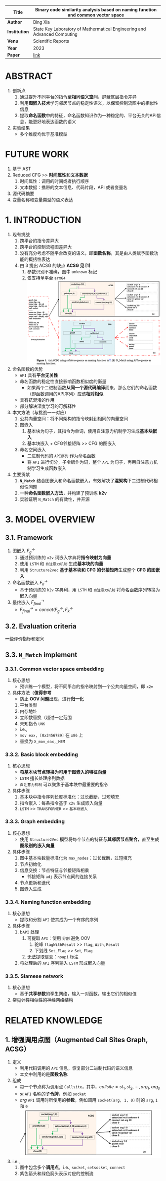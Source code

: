 | **Title** | Binary code similarity analysis  based on naming function  and common vector space |
|----------|-------------|
| **Author** | Bing Xia |
| **Institution** | State Key Laboratory of Mathermatical Engineering and Advanced Computing |
| **Venu** | Scientific Reports |
| **Year** | 2023 |
| **Paper** | [link](https://doi.org/10.1038/s41598-023-42769-9) |


# ABSTRACT
1. 创新点
   1. 通过提升不同平台的指令至**相同语义空间**，屏蔽底层指令差异
   2. 利用**图嵌入技术**学习邻居节点的稳定性语义，以保留控制流图中的相似性信息
   3. 提取**命名函数**中的特征，命名函数知识作为一种稳定的、平台无关的API信息，能更好地表达函数的语义
2. 实验结果
   - 多个维度均优于基准模型


# FUTURE WORK
1. 基于 AST
2. Reduced CFG >> **时间属性**和**文本数据**
   1. 时间属性：调用的时间或者执行顺序
   2. 文本数据：携带的文本信息、代码片段，API 或者变量名
3. 源代码摘要
4. 变量名称和变量类型的语义表达


# 1. INTRODUCTION
1. 现有挑战
   1. 跨平台的指令差异大
   2. 跨平台的控制流程图差异大
   3. 没有充分考虑不随平台改变的语义，即**函数名称**，其是由人类赋予函数功能的概括性表达
   4. 由 3 提出 ACSG 的缺点 **ACSG 见 [1]**
      1. 参数识别不准确，图中 `unknown` 标记
      2. 仅支持单平台 `arm64`
![alt text](<images/2023_3_Binary code similarity analysis  based on naming function  and common vector space/img.png>) 
2. 命名函数的优势
   - `API` 具有**平台无关性**
   - 命名函数的稳定性直接影响函数相似度的衡量
     - 如果两个二进制函数**从同一个源代码编译**而来，那么它们的命名函数（即函数调用的API序列）应该**相对相似**
   - 具有抗混淆的作用
   - 部分解决深度学习的可解释性
3. 本文方法（与挑战一一对应）
   1. 公共向量空间：将不同架构的指令映射到相同的向量空间
   2. 图嵌入
      1. 基本块为句子，其指令为单词，使用自注意力机制学习生成**基本块嵌入**
      2. 基本块嵌入 + CFG邻接矩阵 >> CFG 的图嵌入
   3. 命名空间嵌入
      - 二进制代码的 `API序列` 作为命名函数 
      - 将 `API` 进行切分，子令牌作为词，整个 `API` 为句子，再用自注意力机制学习生成函数嵌入
4. 主要贡献
   1. **`N_Match`** 结合图嵌入和命名函数嵌入，有效解决了**混架构**下二进制代码相似性问题
   2. 一种**命名函数嵌入方法**，并构建了预训练 **k2v**
   3. 实验证明 `N_Match` 的有效性，并开源



# 3. MODEL OVERVIEW
## 3.1. Framework
1. 图嵌入 $F^{\to}_g$ 
   1. 通过预训练的 `x2v` 词嵌入字典将**指令映射为向量**
   2. 使用 `LSTM` 和 `自注意力机制` 生成**基本块的向量**
   3. 利用 `Structure2vec` **基于基本块和 CFG 的邻接矩阵**生成整个 **CFG 的图嵌入**
2. 命名函数嵌入 $F^{\to}_k$
   - 基于预训练的 `k2v` 字典利，用 `LSTM` 和 `自注意力机制` 将命名函数序列转换为嵌入向量
3. 最终嵌入 $F^{\to}_{final}$
   - $F^{\to}_{final}=concat(F^{\to}_g,F^{\to}_k$ 


## 3.2. Evaluation criteria
~~一些评价指标和定义~~


## 3.3. `N_Match` implement
### 3.3.1. Common vector space embedding
1. 核心思想
   - 预训练一个模型，将不同平台的指令映射到一个公共向量空间，即 `x2v`
2. 具体方法（**值得参考**
   - 防止 **OOV 问题**出现，进行**归一化**
   1. 平台类型
   2. 内存地址
   3. 立即数替换（超过一定范围
   4. 未知指令 `UNK`
   - i.e., 
   - `mov eax, [0x3456789]` 在 `x86` 上
   - 替换为 `X_mov_eax,_MEM`


### 3.3.2. Basic block embedding
1. 核心思想
   - **将基本块节点转换为可用于图嵌入的特征向量**
   - `LSTM` 擅长处理序列数据
   - `自注意力机制` 可以聚焦于基本块中最重要的指令 
2. 具体步骤
   1. 基本块中指令序列长度标准化：过长截断，过短填充
   2. 指令嵌入：每条指令基于 `x2v` 生成嵌入向量
   3. `LSTM` >> `TRANSFORMER` >> `基本块嵌入`


### 3.3.3. Graph embedding
1. 核心思想
   - 使用 `Structure2Vec` 模型将每个节点的特征**与其邻居节点聚合**，直至生成**图级别的嵌入向量**
2. 具体步骤
   1. 图中基本块数量标准化为 `max_nodes`：过长截断，过短填充
   2. 节点初始化
   3. 信息交换：节点特征与邻接矩阵相乘
      - 邻接矩阵 `adj` 表示节点间的连接关系
   4. 节点更新和迭代
   5. 图嵌入生成

### 3.3.4. Naming function embedding
1. 核心思想
   - 提取和分割 `API` 使其成为一个有序的序列
2. 具体步骤
   1. b`API` 处理
      1. 可提取 `API`：使用 `分割` 避免 OOV
         1. 驼峰 `flagWithResult` >> `flag`, `With`, `Result`
         2. 下划线 `Set_Flag` >> `Set`, `Flag`
      2. 无法提取信息：`noapi` 标注
   2. 将处理后的 `API` 序列输入 `LSTM` 形成嵌入向量


### 3.3.5. Siamese network
1. 核心思想
   - 基于**共享参数**的孪生网络，输入一对函数，输出它们的相似值
2. ~~常见计算相似性的神经网络结构~~


# RELATED KNOWLEDGE
## 1. 增强调用点图（Augmented Call Sites Graph, ACSG）
1. 定义
   - 利用代码调用的 `API` 信息，恢复部分二进制代码的语义信息
   - 本文中利用的是**函数名称**
2. 组成
   - 每一个节点称为调用点 `Callsite`，其中，$callsite=st_1,st_2,\cdots,arg_1,arg_s$
   - $st$ `API` 名称的**子令牌**，例如 `socket`
   - $arg$ `API` 调用时所使用的**参数**，例如调用 `socket(arg, 1, 0)` 时的 `arg`, `1` 和 `0`
![alt text](<images/2023_3_Binary code similarity analysis  based on naming function  and common vector space/img-1.png>)
3. i.e.,
   1. 图中包含多个**调用点**，i.e., `socket`,  `setsocket`, `connect`
   2. 紫色箭头和绿色箭头表示对应的控制流